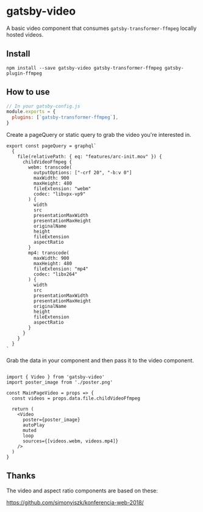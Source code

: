 # gatsby-video

A basic video component that consumes `gatsby-transformer-ffmpeg` locally hosted videos.

## Install

`npm install --save gatsby-video gatsby-transformer-ffmpeg gatsby-plugin-ffmpeg`

## How to use

```javascript
// In your gatsby-config.js
module.exports = {
  plugins: [`gatsby-transformer-ffmpeg`],
}
```

Create a pageQuery or static query to grab the video you're interested in.

```
export const pageQuery = graphql`
  {
    file(relativePath: { eq: "features/arc-init.mov" }) {
      childVideoFfmpeg {
        webm: transcode(
          outputOptions: ["-crf 20", "-b:v 0"]
          maxWidth: 900
          maxHeight: 480
          fileExtension: "webm"
          codec: "libvpx-vp9"
        ) {
          width
          src
          presentationMaxWidth
          presentationMaxHeight
          originalName
          height
          fileExtension
          aspectRatio
        }
        mp4: transcode(
          maxWidth: 900
          maxHeight: 480
          fileExtension: "mp4"
          codec: "libx264"
        ) {
          width
          src
          presentationMaxWidth
          presentationMaxHeight
          originalName
          height
          fileExtension
          aspectRatio
        }
      }
    }
  }
`
```

Grab the data in your component and then pass it to the video component.

```

import { Video } from 'gatsby-video'
import poster_image from './poster.png'

const MainPageVideo = props => {
  const videos = props.data.file.childVideoFfmpeg

  return (
    <Video
      poster={poster_image}
      autoPlay
      muted
      loop
      sources={[videos.webm, videos.mp4]}
    />
  )
}
```

## Thanks

The video and aspect ratio components are based on these:

https://github.com/simonyiszk/konferencia-web-2018/
